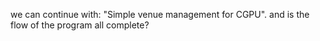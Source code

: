 we can continue with: "Simple venue management for CGPU". and is the flow of the program all complete?